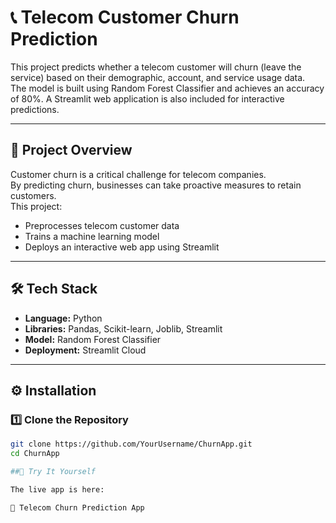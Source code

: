 # 📞 Telecom Customer Churn Prediction

This project predicts whether a telecom customer will churn (leave the service) based on their demographic, account, and service usage data.  
The model is built using Random Forest Classifier and achieves an accuracy of 80%. 
A Streamlit web application is also included for interactive predictions.

---

## 📌 Project Overview
Customer churn is a critical challenge for telecom companies.  
By predicting churn, businesses can take proactive measures to retain customers.  
This project:
- Preprocesses telecom customer data
- Trains a machine learning model
- Deploys an interactive web app using Streamlit

---

## 🛠️ Tech Stack
- **Language:** Python
- **Libraries:** Pandas, Scikit-learn, Joblib, Streamlit
- **Model:** Random Forest Classifier
- **Deployment:** Streamlit Cloud

---

## ⚙️ Installation

### 1️⃣ Clone the Repository
```bash
git clone https://github.com/YourUsername/ChurnApp.git
cd ChurnApp

##🚀 Try It Yourself

The live app is here:

🔗 Telecom Churn Prediction App
